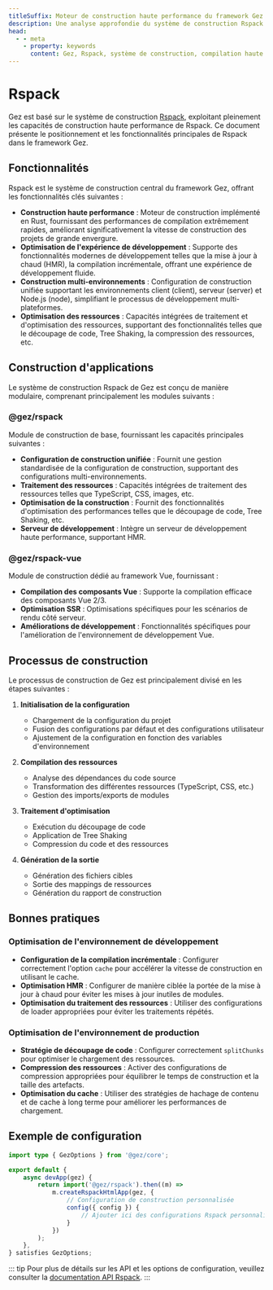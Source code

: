 ```yaml
---
titleSuffix: Moteur de construction haute performance du framework Gez
description: Une analyse approfondie du système de construction Rspack du framework Gez, incluant des fonctionnalités clés telles que la compilation haute performance, la construction multi-environnements, l'optimisation des ressources, etc., pour aider les développeurs à construire des applications Web modernes efficaces et fiables.
head:
  - - meta
    - property: keywords
      content: Gez, Rspack, système de construction, compilation haute performance, mise à jour à chaud, construction multi-environnements, Tree Shaking, découpage de code, SSR, optimisation des ressources, efficacité de développement, outil de construction
---
```


# Rspack

Gez est basé sur le système de construction [Rspack](https://rspack.dev/), exploitant pleinement les capacités de construction haute performance de Rspack. Ce document présente le positionnement et les fonctionnalités principales de Rspack dans le framework Gez.

## Fonctionnalités

Rspack est le système de construction central du framework Gez, offrant les fonctionnalités clés suivantes :

- **Construction haute performance** : Moteur de construction implémenté en Rust, fournissant des performances de compilation extrêmement rapides, améliorant significativement la vitesse de construction des projets de grande envergure.
- **Optimisation de l'expérience de développement** : Supporte des fonctionnalités modernes de développement telles que la mise à jour à chaud (HMR), la compilation incrémentale, offrant une expérience de développement fluide.
- **Construction multi-environnements** : Configuration de construction unifiée supportant les environnements client (client), serveur (server) et Node.js (node), simplifiant le processus de développement multi-plateformes.
- **Optimisation des ressources** : Capacités intégrées de traitement et d'optimisation des ressources, supportant des fonctionnalités telles que le découpage de code, Tree Shaking, la compression des ressources, etc.

## Construction d'applications

Le système de construction Rspack de Gez est conçu de manière modulaire, comprenant principalement les modules suivants :

### @gez/rspack

Module de construction de base, fournissant les capacités principales suivantes :

- **Configuration de construction unifiée** : Fournit une gestion standardisée de la configuration de construction, supportant des configurations multi-environnements.
- **Traitement des ressources** : Capacités intégrées de traitement des ressources telles que TypeScript, CSS, images, etc.
- **Optimisation de la construction** : Fournit des fonctionnalités d'optimisation des performances telles que le découpage de code, Tree Shaking, etc.
- **Serveur de développement** : Intègre un serveur de développement haute performance, supportant HMR.

### @gez/rspack-vue

Module de construction dédié au framework Vue, fournissant :

- **Compilation des composants Vue** : Supporte la compilation efficace des composants Vue 2/3.
- **Optimisation SSR** : Optimisations spécifiques pour les scénarios de rendu côté serveur.
- **Améliorations de développement** : Fonctionnalités spécifiques pour l'amélioration de l'environnement de développement Vue.

## Processus de construction

Le processus de construction de Gez est principalement divisé en les étapes suivantes :

1. **Initialisation de la configuration**
   - Chargement de la configuration du projet
   - Fusion des configurations par défaut et des configurations utilisateur
   - Ajustement de la configuration en fonction des variables d'environnement

2. **Compilation des ressources**
   - Analyse des dépendances du code source
   - Transformation des différentes ressources (TypeScript, CSS, etc.)
   - Gestion des imports/exports de modules

3. **Traitement d'optimisation**
   - Exécution du découpage de code
   - Application de Tree Shaking
   - Compression du code et des ressources

4. **Génération de la sortie**
   - Génération des fichiers cibles
   - Sortie des mappings de ressources
   - Génération du rapport de construction

## Bonnes pratiques

### Optimisation de l'environnement de développement

- **Configuration de la compilation incrémentale** : Configurer correctement l'option `cache` pour accélérer la vitesse de construction en utilisant le cache.
- **Optimisation HMR** : Configurer de manière ciblée la portée de la mise à jour à chaud pour éviter les mises à jour inutiles de modules.
- **Optimisation du traitement des ressources** : Utiliser des configurations de loader appropriées pour éviter les traitements répétés.

### Optimisation de l'environnement de production

- **Stratégie de découpage de code** : Configurer correctement `splitChunks` pour optimiser le chargement des ressources.
- **Compression des ressources** : Activer des configurations de compression appropriées pour équilibrer le temps de construction et la taille des artefacts.
- **Optimisation du cache** : Utiliser des stratégies de hachage de contenu et de cache à long terme pour améliorer les performances de chargement.

## Exemple de configuration

```ts title="src/entry.node.ts"
import type { GezOptions } from '@gez/core';

export default {
    async devApp(gez) {
        return import('@gez/rspack').then((m) =>
            m.createRspackHtmlApp(gez, {
                // Configuration de construction personnalisée
                config({ config }) {
                    // Ajouter ici des configurations Rspack personnalisées
                }
            })
        );
    },
} satisfies GezOptions;
```

::: tip
Pour plus de détails sur les API et les options de configuration, veuillez consulter la [documentation API Rspack](/api/app/rspack.html).
:::